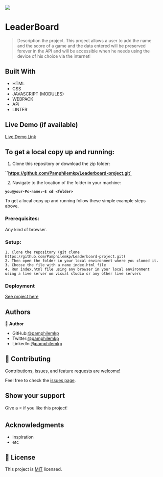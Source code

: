 ![](https://img.shields.io/badge/Microverse-blueviolet)

# LeaderBoard

> Description the project.
This project allows a user to add the name and the score of a game and the data entered will be preserved forever in the API and will be accessible when he needs using the device of his choice via the internet!


## Built With

- HTML
- CSS
- JAVASCRIPT (MODULES)
- WEBPACK
- API
- LINTER

## Live Demo (if available)

[Live Demo Link](https://pamphilemkp.github.io/Leaderboard-project/)


## To get a local copy up and running:

1. Clone this repository or download the zip folder:

**``https://github.com/Pamphilemkp/Leaderboard-project.git`**

2. Navigate to the location of the folder in your machine:

**``you@your-Pc-name:~$ cd <folder>``**

To get a local copy up and running follow these simple example steps above.


### Prerequisites: 
Any kind of browser. 

### Setup:
    1. Clone the repository (git clone https://github.com/Pamphilemkp/Leaderboard-project.git)
    2. Then open the folder in your local environment where you cloned it.
    3. Choose the file with a name index.html file
    4. Run index.html file using any browser in your local environment using a live server on visual studio or any other live servers


### Deployment

[See project here](https://pamphilemkp.github.io/Leaderboard-project/)

## Authors

👤 **Author**

   - GitHub:[@pamphilemkp](https://github.com/pamphilemkp)
   - Twitter:[@pamphilemkp](https://github.com/PamphileMusonda)
   - LinkedIn:[@pamphilemkp](https://github.com/PamphileMusonda-2bb8a9237)

## 🤝 Contributing

Contributions, issues, and feature requests are welcome!

Feel free to check the [issues page](https://github.com/Pamphilemkp/Leaderboard-project/issues).

## Show your support

Give a ⭐️ if you like this project!

## Acknowledgments
- Inspiration
- etc

## 📝 License

This project is [MIT](./MIT.md) licensed.
